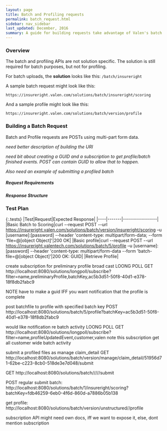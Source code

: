 ```yaml
---
layout: page
title: Batch and Profiling requests
permalink: batch_request.html
sidebar: nav_sidebar
last_updated: December, 2016
summary: A guide for building requests take advantage of Valen's batch processing APIs
---
```


### Overview

The batch and profiling APIs are not solution specific. The solution is still required for batch purposes, but not for profiling. 

For batch uploads, the **solution** looks like this:
`/batch/insureright`

A sample batch request might look like this:

`https://insureright.valen.com/solutions/batch/insureright/scoring`

And a sample profile might look like this:

`https://insureright.valen.com/solutions/batch/version/profile`

### Building a Batch Request

Batch and Profile requests are POSTs using multi-part form data.

*need better description of building the URI*

*need bit about creating a GUID and a subscription to get profile/batch finished events. POST can contain GUID to allow that to happen.*

*Also need an example of submitting a profiled batch*

##### Request Requirements

##### Response Structure

### Test Plan

{:.tests}
|Test|Request|Expected Response|
|----|-------|-----------------|
|Basic Batch to Scoring|curl --request POST --url https://insureright.valen.com/solutions/batch/version/insureright/scoring –u [username]:[password] --header 'content-type: multipart/form-data; --form 'file=@[object Object]'|200 OK|
|Basic profile|curl --request POST --url https://insureright.valentech.com/solutions/batch/5/profile –u [username]:[password] --header 'content-type: multipart/form-data --form 'batch-file=@[object Object]'|200 OK: GUID|
|Retrieve Profile|


create subscription for preliminary profile broad cast 
LOONG POLL GET
http://localhost:8080/solutions/longpoll/subscribe?filter=name,preliminaryProfile,batchKey,ac5b3d51-50f8-40d1-e378-18f8db2fabc9
 
NOTE have to make a guid IFF you want notification that the profile is complete
 
post batchfile to profile with specified batch key
POST
http://localhost:8080/solutions/batch/5/profile?batchKey=ac5b3d51-50f8-40d1-e378-18f8db2fabc9
 
would like notification re batch activity
LOONG POLL GET
http://localhost:8080/solutions/longpoll/subscribe?filter=name,profileUpdatedEvent,customer,valen
note this subscription get all customer wide batch activity

submit a profiled files as manage claim_detail
GET
http://localhost:8080/solutions/batch/version/manage/claim_detail/51956d71-62be-c223-8cb0-518de3e7d048/submit
 
GET
http://localhost:8080/solutions/batch/<version>/<solution>/<submission>/<profile key>/submit
 
POST regular submit batch:
http://localhost:8080/solutions/batch/1/insureright/scoring?batchKey=fdb46259-6eb0-4f6d-860d-a7886b05b138
 
 
get profile:
http://localhost:8080/solutions/batch/version/unstructured/<profile key>/profile
 
 
subscription API might need own docs, iff we want to expose it, else, dont mention subscription